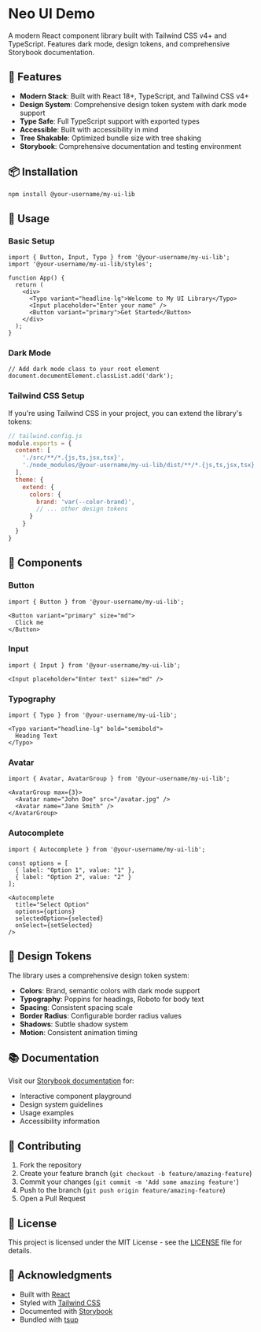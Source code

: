 # Neo UI Demo

A modern React component library built with Tailwind CSS v4+ and TypeScript. Features dark mode, design tokens, and comprehensive Storybook documentation.

## 🚀 Features

- **Modern Stack**: Built with React 18+, TypeScript, and Tailwind CSS v4+
- **Design System**: Comprehensive design token system with dark mode support
- **Type Safe**: Full TypeScript support with exported types
- **Accessible**: Built with accessibility in mind
- **Tree Shakable**: Optimized bundle size with tree shaking
- **Storybook**: Comprehensive documentation and testing environment

## 📦 Installation

```bash
npm install @your-username/my-ui-lib
```

## 🎨 Usage

### Basic Setup

```tsx
import { Button, Input, Typo } from '@your-username/my-ui-lib';
import '@your-username/my-ui-lib/styles';

function App() {
  return (
    <div>
      <Typo variant="headline-lg">Welcome to My UI Library</Typo>
      <Input placeholder="Enter your name" />
      <Button variant="primary">Get Started</Button>
    </div>
  );
}
```

### Dark Mode

```tsx
// Add dark mode class to your root element
document.documentElement.classList.add('dark');
```

### Tailwind CSS Setup

If you're using Tailwind CSS in your project, you can extend the library's tokens:

```js
// tailwind.config.js
module.exports = {
  content: [
    './src/**/*.{js,ts,jsx,tsx}',
    './node_modules/@your-username/my-ui-lib/dist/**/*.{js,ts,jsx,tsx}'
  ],
  theme: {
    extend: {
      colors: {
        brand: 'var(--color-brand)',
        // ... other design tokens
      }
    }
  }
}
```

## 🧩 Components

### Button
```tsx
import { Button } from '@your-username/my-ui-lib';

<Button variant="primary" size="md">
  Click me
</Button>
```

### Input
```tsx
import { Input } from '@your-username/my-ui-lib';

<Input placeholder="Enter text" size="md" />
```

### Typography
```tsx
import { Typo } from '@your-username/my-ui-lib';

<Typo variant="headline-lg" bold="semibold">
  Heading Text
</Typo>
```

### Avatar
```tsx
import { Avatar, AvatarGroup } from '@your-username/my-ui-lib';

<AvatarGroup max={3}>
  <Avatar name="John Doe" src="/avatar.jpg" />
  <Avatar name="Jane Smith" />
</AvatarGroup>
```

### Autocomplete
```tsx
import { Autocomplete } from '@your-username/my-ui-lib';

const options = [
  { label: "Option 1", value: "1" },
  { label: "Option 2", value: "2" }
];

<Autocomplete
  title="Select Option"
  options={options}
  selectedOption={selected}
  onSelect={setSelected}
/>
```

## 🎨 Design Tokens

The library uses a comprehensive design token system:

- **Colors**: Brand, semantic colors with dark mode support
- **Typography**: Poppins for headings, Roboto for body text
- **Spacing**: Consistent spacing scale
- **Border Radius**: Configurable border radius values
- **Shadows**: Subtle shadow system
- **Motion**: Consistent animation timing

## 📚 Documentation

Visit our [Storybook documentation](https://your-username.github.io/my-ui-lib) for:
- Interactive component playground
- Design system guidelines
- Usage examples
- Accessibility information

## 🤝 Contributing

1. Fork the repository
2. Create your feature branch (`git checkout -b feature/amazing-feature`)
3. Commit your changes (`git commit -m 'Add some amazing feature'`)
4. Push to the branch (`git push origin feature/amazing-feature`)
5. Open a Pull Request

## 📄 License

This project is licensed under the MIT License - see the [LICENSE](LICENSE) file for details.

## 🙏 Acknowledgments

- Built with [React](https://reactjs.org/)
- Styled with [Tailwind CSS](https://tailwindcss.com/)
- Documented with [Storybook](https://storybook.js.org/)
- Bundled with [tsup](https://tsup.egoist.sh/)